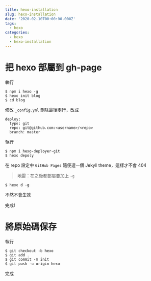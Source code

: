 ```yaml
---
title: hexo-installation
slug: hexo-installation
date: '2020-02-10T00:00:00.000Z'
tags:
  - hexo
categories:
  - hexo
  - hexo-installation
---
```


# 把 hexo 部屬到 gh-page

執行

```
$ npm i hexo -g
$ hexo init blog
$ cd blog
```

修改 `_config.yml` 刪除最後兩行，改成

```
deploy:
  type: git
  repo: git@github.com:<username>/<repo>
  branch: master
```

執行

```
$ npm i hexo-deployer-git
$ hexo depoly
```

在 repo 設定中 `GitHub Pages` 隨便選一個 Jekyll theme，這樣才不會 404

> 地雷：在之後都部屬要加上 `-g`

```
$ hexo d -g
```

不然不會生效

完成!

# 將原始碼保存

執行

```
$ git checkout -b hexo
$ git add .
$ git commit -m init
$ git push -u origin hexo
```

完成
